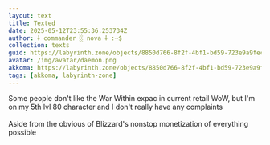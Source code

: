 ```yaml
---
layout: text
title: Texted
date: 2025-05-12T23:55:36.253734Z
author: ⸸ commander ░ nova ⸸ :~$
collection: texts
guid: https://labyrinth.zone/objects/8850d766-8f2f-4bf1-bd59-723e9a9fec71
avatar: /img/avatar/daemon.png
akkoma: https://labyrinth.zone/objects/8850d766-8f2f-4bf1-bd59-723e9a9fec71
tags: [akkoma, labyrinth-zone]
---
```


<p>Some people don't like the War Within expac in current retail WoW, but I'm on my 5th lvl 80 character and I don't really have any complaints<br><br>Aside from the obvious of Blizzard's nonstop monetization of everything possible</p>